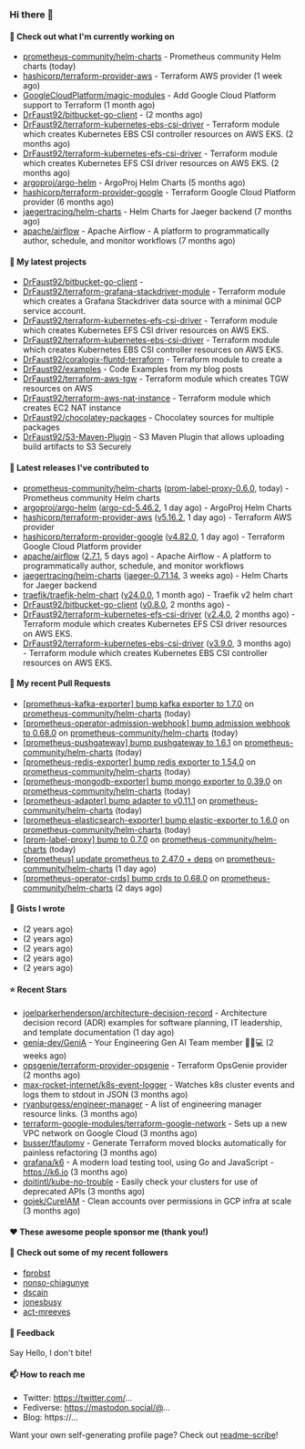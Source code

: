 ### Hi there 👋

#### 👷 Check out what I'm currently working on

- [prometheus-community/helm-charts](https://github.com/prometheus-community/helm-charts) - Prometheus community Helm charts (today)
- [hashicorp/terraform-provider-aws](https://github.com/hashicorp/terraform-provider-aws) - Terraform AWS provider (1 week ago)
- [GoogleCloudPlatform/magic-modules](https://github.com/GoogleCloudPlatform/magic-modules) - Add Google Cloud Platform support to Terraform (1 month ago)
- [DrFaust92/bitbucket-go-client](https://github.com/DrFaust92/bitbucket-go-client) -  (2 months ago)
- [DrFaust92/terraform-kubernetes-ebs-csi-driver](https://github.com/DrFaust92/terraform-kubernetes-ebs-csi-driver) - Terraform module which creates Kubernetes EBS CSI controller resources on AWS EKS. (2 months ago)
- [DrFaust92/terraform-kubernetes-efs-csi-driver](https://github.com/DrFaust92/terraform-kubernetes-efs-csi-driver) - Terraform module which creates Kubernetes EFS CSI driver resources on AWS EKS. (2 months ago)
- [argoproj/argo-helm](https://github.com/argoproj/argo-helm) - ArgoProj Helm Charts (5 months ago)
- [hashicorp/terraform-provider-google](https://github.com/hashicorp/terraform-provider-google) - Terraform Google Cloud Platform provider (6 months ago)
- [jaegertracing/helm-charts](https://github.com/jaegertracing/helm-charts) - Helm Charts for Jaeger backend (7 months ago)
- [apache/airflow](https://github.com/apache/airflow) - Apache Airflow - A platform to programmatically author, schedule, and monitor workflows (7 months ago)

#### 🌱 My latest projects

- [DrFaust92/bitbucket-go-client](https://github.com/DrFaust92/bitbucket-go-client) - 
- [DrFaust92/terraform-grafana-stackdriver-module](https://github.com/DrFaust92/terraform-grafana-stackdriver-module) - Terraform module which creates a Grafana Stackdriver data source with a minimal GCP service account.
- [DrFaust92/terraform-kubernetes-efs-csi-driver](https://github.com/DrFaust92/terraform-kubernetes-efs-csi-driver) - Terraform module which creates Kubernetes EFS CSI driver resources on AWS EKS.
- [DrFaust92/terraform-kubernetes-ebs-csi-driver](https://github.com/DrFaust92/terraform-kubernetes-ebs-csi-driver) - Terraform module which creates Kubernetes EBS CSI controller resources on AWS EKS.
- [DrFaust92/coralogix-fluntd-terraform](https://github.com/DrFaust92/coralogix-fluntd-terraform) - Terraform module to create a 
- [DrFaust92/examples](https://github.com/DrFaust92/examples) - Code Examples from my blog posts
- [DrFaust92/terraform-aws-tgw](https://github.com/DrFaust92/terraform-aws-tgw) - Terraform module which creates TGW resources on AWS
- [DrFaust92/terraform-aws-nat-instance](https://github.com/DrFaust92/terraform-aws-nat-instance) - Terraform module which creates EC2 NAT instance
- [DrFaust92/chocolatey-packages](https://github.com/DrFaust92/chocolatey-packages) - Chocolatey sources for multiple packages
- [DrFaust92/S3-Maven-Plugin](https://github.com/DrFaust92/S3-Maven-Plugin) - S3 Maven Plugin that allows uploading build artifacts to S3 Securely

#### 🔭 Latest releases I've contributed to

- [prometheus-community/helm-charts](https://github.com/prometheus-community/helm-charts) ([prom-label-proxy-0.6.0](https://github.com/prometheus-community/helm-charts/releases/tag/prom-label-proxy-0.6.0), today) - Prometheus community Helm charts
- [argoproj/argo-helm](https://github.com/argoproj/argo-helm) ([argo-cd-5.46.2](https://github.com/argoproj/argo-helm/releases/tag/argo-cd-5.46.2), 1 day ago) - ArgoProj Helm Charts
- [hashicorp/terraform-provider-aws](https://github.com/hashicorp/terraform-provider-aws) ([v5.16.2](https://github.com/hashicorp/terraform-provider-aws/releases/tag/v5.16.2), 1 day ago) - Terraform AWS provider
- [hashicorp/terraform-provider-google](https://github.com/hashicorp/terraform-provider-google) ([v4.82.0](https://github.com/hashicorp/terraform-provider-google/releases/tag/v4.82.0), 1 day ago) - Terraform Google Cloud Platform provider
- [apache/airflow](https://github.com/apache/airflow) ([2.7.1](https://github.com/apache/airflow/releases/tag/2.7.1), 5 days ago) - Apache Airflow - A platform to programmatically author, schedule, and monitor workflows
- [jaegertracing/helm-charts](https://github.com/jaegertracing/helm-charts) ([jaeger-0.71.14](https://github.com/jaegertracing/helm-charts/releases/tag/jaeger-0.71.14), 3 weeks ago) - Helm Charts for Jaeger backend
- [traefik/traefik-helm-chart](https://github.com/traefik/traefik-helm-chart) ([v24.0.0](https://github.com/traefik/traefik-helm-chart/releases/tag/v24.0.0), 1 month ago) - Traefik v2 helm chart
- [DrFaust92/bitbucket-go-client](https://github.com/DrFaust92/bitbucket-go-client) ([v0.8.0](https://github.com/DrFaust92/bitbucket-go-client/releases/tag/v0.8.0), 2 months ago) - 
- [DrFaust92/terraform-kubernetes-efs-csi-driver](https://github.com/DrFaust92/terraform-kubernetes-efs-csi-driver) ([v2.4.0](https://github.com/DrFaust92/terraform-kubernetes-efs-csi-driver/releases/tag/v2.4.0), 2 months ago) - Terraform module which creates Kubernetes EFS CSI driver resources on AWS EKS.
- [DrFaust92/terraform-kubernetes-ebs-csi-driver](https://github.com/DrFaust92/terraform-kubernetes-ebs-csi-driver) ([v3.9.0](https://github.com/DrFaust92/terraform-kubernetes-ebs-csi-driver/releases/tag/v3.9.0), 3 months ago) - Terraform module which creates Kubernetes EBS CSI controller resources on AWS EKS.

#### 🔨 My recent Pull Requests

- [[prometheus-kafka-exporter] bump kafka exporter to 1.7.0](https://github.com/prometheus-community/helm-charts/pull/3787) on [prometheus-community/helm-charts](https://github.com/prometheus-community/helm-charts) (today)
- [[prometheus-operator-admission-webhook] bump admission webhook to 0.68.0](https://github.com/prometheus-community/helm-charts/pull/3786) on [prometheus-community/helm-charts](https://github.com/prometheus-community/helm-charts) (today)
- [[prometheus-pushgateway] bump pushgateway to 1.6.1](https://github.com/prometheus-community/helm-charts/pull/3785) on [prometheus-community/helm-charts](https://github.com/prometheus-community/helm-charts) (today)
- [[prometheus-redis-exporter] bump redis exporter to 1.54.0](https://github.com/prometheus-community/helm-charts/pull/3784) on [prometheus-community/helm-charts](https://github.com/prometheus-community/helm-charts) (today)
- [[prometheus-mongodb-exporter] bump mongo exporter to 0.39.0](https://github.com/prometheus-community/helm-charts/pull/3783) on [prometheus-community/helm-charts](https://github.com/prometheus-community/helm-charts) (today)
- [[prometheus-adapter] bump adapter to v0.11.1](https://github.com/prometheus-community/helm-charts/pull/3782) on [prometheus-community/helm-charts](https://github.com/prometheus-community/helm-charts) (today)
- [[prometheus-elasticsearch-exporter]  bump elastic-exporter to 1.6.0](https://github.com/prometheus-community/helm-charts/pull/3781) on [prometheus-community/helm-charts](https://github.com/prometheus-community/helm-charts) (today)
- [[prom-label-proxy] bump to 0.7.0](https://github.com/prometheus-community/helm-charts/pull/3780) on [prometheus-community/helm-charts](https://github.com/prometheus-community/helm-charts) (today)
- [[prometheus] update prometheus to 2.47.0 &#43; deps](https://github.com/prometheus-community/helm-charts/pull/3774) on [prometheus-community/helm-charts](https://github.com/prometheus-community/helm-charts) (1 day ago)
- [[prometheus-operator-crds] bump crds to 0.68.0](https://github.com/prometheus-community/helm-charts/pull/3771) on [prometheus-community/helm-charts](https://github.com/prometheus-community/helm-charts) (2 days ago)

#### 📓 Gists I wrote

- [](https://gist.github.com/271c3622fc621e41cc227b44010be752) (2 years ago)
- [](https://gist.github.com/4b766320b0e779c39091362c98ac4abf) (2 years ago)
- [](https://gist.github.com/b2945f20f1d4e38b7c0a9fcfee0747b0) (2 years ago)
- [](https://gist.github.com/78cb881719be3c59def2361496e56af4) (2 years ago)
- [](https://gist.github.com/b54d20b5800a525a15a5ccc36c598956) (2 years ago)

#### ⭐ Recent Stars

- [joelparkerhenderson/architecture-decision-record](https://github.com/joelparkerhenderson/architecture-decision-record) - Architecture decision record (ADR) examples for software planning, IT leadership, and template documentation (1 day ago)
- [genia-dev/GeniA](https://github.com/genia-dev/GeniA) - Your Engineering Gen AI Team member 🧬🤖💻 (2 weeks ago)
- [opsgenie/terraform-provider-opsgenie](https://github.com/opsgenie/terraform-provider-opsgenie) - Terraform OpsGenie provider (2 months ago)
- [max-rocket-internet/k8s-event-logger](https://github.com/max-rocket-internet/k8s-event-logger) - Watches k8s cluster events and logs them to stdout in JSON (3 months ago)
- [ryanburgess/engineer-manager](https://github.com/ryanburgess/engineer-manager) - A list of engineering manager resource links. (3 months ago)
- [terraform-google-modules/terraform-google-network](https://github.com/terraform-google-modules/terraform-google-network) - Sets up a new VPC network on Google Cloud (3 months ago)
- [busser/tfautomv](https://github.com/busser/tfautomv) - Generate Terraform moved blocks automatically for painless refactoring (3 months ago)
- [grafana/k6](https://github.com/grafana/k6) - A modern load testing tool, using Go and JavaScript - https://k6.io (3 months ago)
- [doitintl/kube-no-trouble](https://github.com/doitintl/kube-no-trouble) - Easily check your clusters for use of deprecated APIs (3 months ago)
- [gojek/CureIAM](https://github.com/gojek/CureIAM) - Clean accounts over permissions in GCP infra at scale (3 months ago)

#### ❤️ These awesome people sponsor me (thank you!)


#### 👯 Check out some of my recent followers

- [fprobst](https://github.com/fprobst)
- [nonso-chiagunye](https://github.com/nonso-chiagunye)
- [dscain](https://github.com/dscain)
- [jonesbusy](https://github.com/jonesbusy)
- [act-mreeves](https://github.com/act-mreeves)

#### 💬 Feedback

Say Hello, I don't bite!

#### 📫 How to reach me

- Twitter: https://twitter.com/...
- Fediverse: https://mastodon.social/@...
- Blog: https://...

Want your own self-generating profile page? Check out [readme-scribe](https://github.com/muesli/readme-scribe)!

